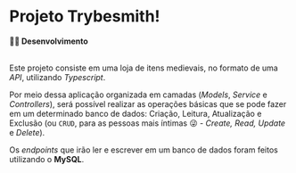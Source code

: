 # Projeto Trybesmith!

  <summary><strong>👨‍💻 Desenvolvimento </strong></summary><br />

  Este projeto consiste em uma loja de itens medievais, no formato de uma _API_, utilizando _Typescript_.
  
  Por meio dessa aplicação organizada em camadas (_Models_, _Service_ e _Controllers_), será possível realizar as operações básicas que se pode fazer em um determinado banco de dados:
  Criação, Leitura, Atualização e Exclusão (ou `CRUD`, para as pessoas mais íntimas 😜 - _Create, Read, Update_ e _Delete_).

  Os _endpoints_ que irão ler e escrever em um banco de dados foram feitos utilizando o **MySQL**.
